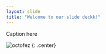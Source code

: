 ```yaml
---
layout: slide
title: "Welcome to our slide deckk!"
---
```


Caption here

![octofez](https://octodex.github.com/images/octofez.png)
{: .center}